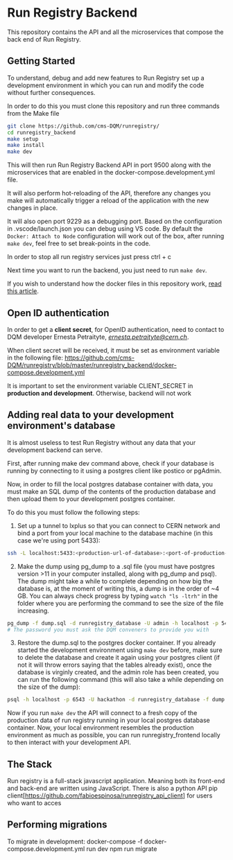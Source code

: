 # Run Registry Backend

This repository contains the API and all the microservices that compose the back end of Run Registry.

## Getting Started

To understand, debug and add new features to Run Registry set up a development environment in which you can run and modify the code without further consequences.

In order to do this you must clone this repository and run three commands from the Make file

```bash
git clone https://github.com/cms-DQM/runregistry/
cd runregistry_backend
make setup
make install
make dev
```

This will then run Run Registry Backend API in port 9500 along with the microservices that are enabled in the docker-compose.development.yml file.

It will also perform hot-reloading of the API, therefore any changes you make will automatically trigger a reload of the application with the new changes in place.

It will also open port 9229 as a debugging port. Based on the configuration in .vscode/launch.json you can debug using VS code. By default the `Docker: Attach to Node` configuration will work out of the box, after running `make dev`, feel free to set break-points in the code.

In order to stop all run registry services just press ctrl + c

Next time you want to run the backend, you just need to run `make dev`.

If you wish to understand how the docker files in this repository work, [read this article](https://jdlm.info/articles/2019/09/06/lessons-building-node-app-docker.html).

## Open ID  authentication

In order to get a **client secret**, for OpenID authentication, need to contact to DQM developer Ernesta Petraityte, *ernesta.petraityte@cern.ch*.

When client secret will be received, it must be set as environment variable in the following file:  https://github.com/cms-DQM/runregistry/blob/master/runregistry_backend/docker-compose.development.yml

It is important to set the environment variable CLIENT_SECRET in **production and development**. Otherwise, backend will not work

## Adding real data to your development environment's database

It is almost useless to test Run Registry without any data that your development backend can serve.

First, after running make dev command above, check if your database is running by connecting to it using a postgres client like postico or pgAdmin.

Now, in order to fill the local postgres database container with data, you must make an SQL dump of the contents of the production database and then upload them to your development postgres container.

To do this you must follow the following steps:

1. Set up a tunnel to lxplus so that you can connect to CERN network and bind a port from your local machine to the database machine (in this case we're using port 5433):

```bash
ssh -L localhost:5433:<production-url-of-database>:<port-of-production-database> <your-username>@lxplus.cern.ch
```

2. Make the dump using pg_dump to a .sql file (you must have postgres version >11 in your computer installed, along with pg_dump and psql). The dump might take a while to complete depending on how big the database is, at the moment of writing this, a dump is in the order of ~4 GB. You can always check progress by typing `watch "ls -ltrh"` in the folder where you are performing the command to see the size of the file increasing.

```bash
pg_dump -f dump.sql -d runregistry_database -U admin -h localhost -p 5433
# The password you must ask the DQM conveners to provide you with
```

3. Restore the dump.sql to the postgres docker container. If you already started the development environment using `make dev` before, make sure to delete the database and create it again using your postgres client (if not it will throw errors saying that the tables already exist), once the database is virginly created, and the admin role has been created, you can run the following command (this will also take a while depending on the size of the dump):

```bash
psql -h localhost -p 6543 -U hackathon -d runregistry_database -f dump.sql
```

Now if you run `make dev` the API will connect to a fresh copy of the production data of run registry running in your local postgres database container. Now, your local environment resembles the production environment as much as possible, you can run runregistry_frontend locally to then interact with your development API.

## The Stack

Run registry is a full-stack javascript application. Meaning both its front-end and back-end are written using JavaScript. There is also a python API pip client[https://github.com/fabioespinosa/runregistry_api_client] for users who want to acces

## Performing migrations

To migrate in development: docker-compose -f docker-compose.development.yml run dev npm run migrate
